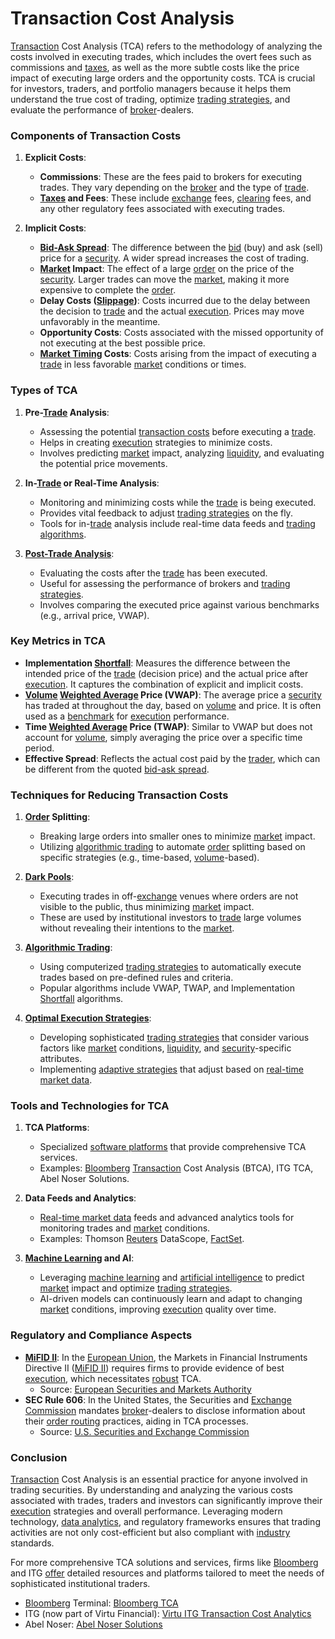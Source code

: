 # Transaction Cost Analysis

[Transaction](../t/transaction.md) Cost Analysis (TCA) refers to the methodology of analyzing the costs involved in executing trades, which includes the overt fees such as commissions and [taxes](../t/taxes.md), as well as the more subtle costs like the price impact of executing large orders and the opportunity costs. TCA is crucial for investors, traders, and portfolio managers because it helps them understand the true cost of trading, optimize [trading strategies](../t/trading_strategies.md), and evaluate the performance of [broker](../b/broker.md)-dealers.

### Components of Transaction Costs

1. **Explicit Costs**:
   - **Commissions**: These are the fees paid to brokers for executing trades. They vary depending on the [broker](../b/broker.md) and the type of [trade](../t/trade.md).
   - **[Taxes](../t/taxes.md) and Fees**: These include [exchange](../e/exchange.md) fees, [clearing](../c/clearing.md) fees, and any other regulatory fees associated with executing trades.

2. **Implicit Costs**:
   - **[Bid-Ask Spread](../b/bid-ask_spread.md)**: The difference between the [bid](../b/bid.md) (buy) and ask (sell) price for a [security](../s/security.md). A wider spread increases the cost of trading.
   - **[Market](../m/market.md) Impact**: The effect of a large [order](../o/order.md) on the price of the [security](../s/security.md). Larger trades can move the [market](../m/market.md), making it more expensive to complete the [order](../o/order.md).
   - **Delay Costs ([Slippage](../s/slippage.md))**: Costs incurred due to the delay between the decision to [trade](../t/trade.md) and the actual [execution](../e/execution.md). Prices may move unfavorably in the meantime.
   - **Opportunity Costs**: Costs associated with the missed opportunity of not executing at the best possible price.
   - **[Market Timing](../m/market_timing.md) Costs**: Costs arising from the impact of executing a [trade](../t/trade.md) in less favorable [market](../m/market.md) conditions or times.

### Types of TCA

1. **Pre-[Trade](../t/trade.md) Analysis**:
   - Assessing the potential [transaction costs](../t/transaction_costs.md) before executing a [trade](../t/trade.md).
   - Helps in creating [execution](../e/execution.md) strategies to minimize costs.
   - Involves predicting [market](../m/market.md) impact, analyzing [liquidity](../l/liquidity.md), and evaluating the potential price movements.

2. **In-[Trade](../t/trade.md) or Real-Time Analysis**:
   - Monitoring and minimizing costs while the [trade](../t/trade.md) is being executed.
   - Provides vital feedback to adjust [trading strategies](../t/trading_strategies.md) on the fly.
   - Tools for in-[trade](../t/trade.md) analysis include real-time data feeds and [trading algorithms](../t/trading_algorithms.md).

3. **[Post-Trade Analysis](../p/post-trade_analysis.md)**:
   - Evaluating the costs after the [trade](../t/trade.md) has been executed.
   - Useful for assessing the performance of brokers and [trading strategies](../t/trading_strategies.md).
   - Involves comparing the executed price against various benchmarks (e.g., arrival price, VWAP).

### Key Metrics in TCA

- **Implementation [Shortfall](../s/shortfall.md)**: Measures the difference between the intended price of the [trade](../t/trade.md) (decision price) and the actual price after [execution](../e/execution.md). It captures the combination of explicit and implicit costs.
- **[Volume](../v/volume.md) [Weighted Average](../w/weighted_average.md) Price (VWAP)**: The average price a [security](../s/security.md) has traded at throughout the day, based on [volume](../v/volume.md) and price. It is often used as a [benchmark](../b/benchmark.md) for [execution](../e/execution.md) performance.
- **Time [Weighted Average](../w/weighted_average.md) Price (TWAP)**: Similar to VWAP but does not account for [volume](../v/volume.md), simply averaging the price over a specific time period.
- **Effective Spread**: Reflects the actual cost paid by the [trader](../t/trader.md), which can be different from the quoted [bid-ask spread](../b/bid-ask_spread.md).

### Techniques for Reducing Transaction Costs

1. **[Order](../o/order.md) Splitting**:
   - Breaking large orders into smaller ones to minimize [market](../m/market.md) impact.
   - Utilizing [algorithmic trading](../a/algorithmic_trading.md) to automate [order](../o/order.md) splitting based on specific strategies (e.g., time-based, [volume](../v/volume.md)-based).

2. **[Dark Pools](../d/dark_pools.md)**:
   - Executing trades in off-[exchange](../e/exchange.md) venues where orders are not visible to the public, thus minimizing [market](../m/market.md) impact.
   - These are used by institutional investors to [trade](../t/trade.md) large volumes without revealing their intentions to the [market](../m/market.md).

3. **[Algorithmic Trading](../a/algorithmic_trading.md)**:
   - Using computerized [trading strategies](../t/trading_strategies.md) to automatically execute trades based on pre-defined rules and criteria.
   - Popular algorithms include VWAP, TWAP, and Implementation [Shortfall](../s/shortfall.md) algorithms.

4. **[Optimal Execution Strategies](../o/optimal_execution_strategies.md)**:
   - Developing sophisticated [trading strategies](../t/trading_strategies.md) that consider various factors like [market](../m/market.md) conditions, [liquidity](../l/liquidity.md), and [security](../s/security.md)-specific attributes.
   - Implementing [adaptive strategies](../a/adaptive_strategies.md) that adjust based on [real-time market data](../r/real-time_market_data.md).

### Tools and Technologies for TCA

1. **TCA Platforms**:
   - Specialized [software platforms](../s/software_platforms_for_trading.md) that provide comprehensive TCA services.
   - Examples: [Bloomberg](../b/bloomberg.md) [Transaction](../t/transaction.md) Cost Analysis (BTCA), ITG TCA, Abel Noser Solutions.

2. **Data Feeds and Analytics**:
   - [Real-time market data](../r/real-time_market_data.md) feeds and advanced analytics tools for monitoring trades and [market](../m/market.md) conditions.
   - Examples: Thomson [Reuters](../r/reuters.md) DataScope, [FactSet](../f/factset.md).

3. **[Machine Learning](../m/machine_learning.md) and AI**:
   - Leveraging [machine learning](../m/machine_learning.md) and [artificial intelligence](../a/artificial_intelligence_in_trading.md) to predict [market](../m/market.md) impact and optimize [trading strategies](../t/trading_strategies.md).
   - AI-driven models can continuously learn and adapt to changing [market](../m/market.md) conditions, improving [execution](../e/execution.md) quality over time.

### Regulatory and Compliance Aspects

- **[MiFID II](../m/mifid_ii.md)**: In the [European Union](../e/european_union_(eu).md), the Markets in Financial Instruments Directive II ([MiFID II](../m/mifid_ii.md)) requires firms to provide evidence of best [execution](../e/execution.md), which necessitates [robust](../r/robust.md) TCA.
   - Source: [European Securities and Markets Authority](https://www.esma.europa.eu/policy-rules/mifid-ii-and-mifir)
- **SEC Rule 606**: In the United States, the Securities and [Exchange](../e/exchange.md) [Commission](../c/commission.md) mandates [broker](../b/broker.md)-dealers to disclose information about their [order routing](../o/order_routing.md) practices, aiding in TCA processes.
   - Source: [U.S. Securities and Exchange Commission](https://www.sec.gov/rules/final/34-43590.htm)

### Conclusion

[Transaction](../t/transaction.md) Cost Analysis is an essential practice for anyone involved in trading securities. By understanding and analyzing the various costs associated with trades, traders and investors can significantly improve their [execution](../e/execution.md) strategies and overall performance. Leveraging modern technology, [data analytics](../d/data_analytics.md), and regulatory frameworks ensures that trading activities are not only cost-efficient but also compliant with [industry](../i/industry.md) standards.

For more comprehensive TCA solutions and services, firms like [Bloomberg](../b/bloomberg.md) and ITG [offer](../o/offer.md) detailed resources and platforms tailored to meet the needs of sophisticated institutional traders.
- [Bloomberg](../b/bloomberg.md) Terminal: [Bloomberg TCA](https://www.bloomberg.com/professional/product/transaction-cost-analysis/)
- ITG (now part of Virtu Financial): [Virtu ITG Transaction Cost Analytics](https://www.virtu.com/solutions/analytics/transaction-cost-analytics/)
- Abel Noser: [Abel Noser Solutions](https://www.abelnoser.com/)
